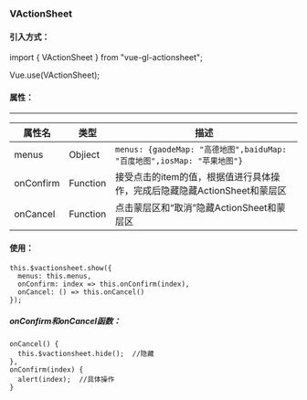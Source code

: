 ### VActionSheet
#### 引入方式：
import { VActionSheet } from "vue-gl-actionsheet";

Vue.use(VActionSheet); 

#### 属性：
---------------------------
属性名    | 类型     | 描述
-------- | ------- | ------
menus | Objiect | `menus: {gaodeMap: "高德地图",baiduMap: "百度地图",iosMap: "苹果地图"}`
onConfirm  | Function | 接受点击的item的值，根据值进行具体操作，完成后隐藏隐藏ActionSheet和蒙层区
onCancel  | Function | 点击蒙层区和“取消”隐藏ActionSheet和蒙层区

#### 使用：
    this.$vactionsheet.show({
      menus: this.menus,
      onConfirm: index => this.onConfirm(index),
      onCancel: () => this.onCancel()
    });

##### onConfirm和onCancel函数：
    onCancel() {
      this.$vactionsheet.hide();  //隐藏
    },
    onConfirm(index) {
      alert(index);  //具体操作
    }